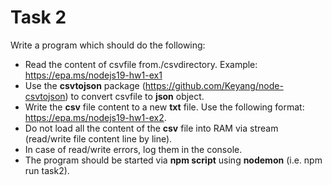 # Task 2

Write a program which should do the following:

* Read the content of csvfile from./csvdirectory. Example: https://epa.ms/nodejs19-hw1-ex1
* Use the **csvtojson** package (https://github.com/Keyang/node-csvtojson) to convert csvfile to **json** object.
* Write the **csv** file content to a new **txt** file. Use the following format: https://epa.ms/nodejs19-hw1-ex2.
* Do not load all the content of the **csv** file into RAM via stream (read/write file content line by line).
* In case of read/write errors, log them in the console.
* The program should be started via **npm script** using **nodemon** (i.e. npm run task2).
